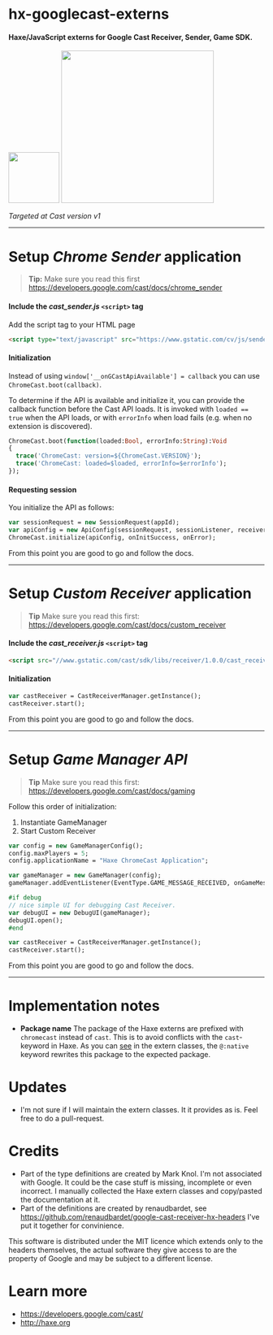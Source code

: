 # hx-googlecast-externs
#### Haxe/JavaScript externs for Google Cast Receiver, Sender, Game SDK.

<img src="https://cloud.githubusercontent.com/assets/576184/9329463/0559a0fe-45b2-11e5-8724-3a606419ecbf.png" width=100 />
<img src="https://cloud.githubusercontent.com/assets/576184/9329443/e3475fec-45b1-11e5-870f-e6f1e1393f27.png"  width=300 />

_Targeted at Cast version v1_

---

# Setup _Chrome Sender_ application

> **Tip:** Make sure you read this first https://developers.google.com/cast/docs/chrome_sender

#### Include the _cast_sender.js_ `<script>` tag
Add the script tag to your HTML page
```html
<script type="text/javascript" src="https://www.gstatic.com/cv/js/sender/v1/cast_sender.js"></script> 
```

#### Initialization
Instead of using `window['__onGCastApiAvailable'] = callback` you can use `ChromeCast.boot(callback)`.

To determine if the API is available and initialize it, you can provide the callback function before the Cast API loads. It is invoked with `loaded == true` when the API loads, or with `errorInfo` when load fails (e.g. when no extension is discovered).

```haxe
ChromeCast.boot(function(loaded:Bool, errorInfo:String):Void
{
  trace('ChromeCast: version=${ChromeCast.VERSION}');
  trace('ChromeCast: loaded=$loaded, errorInfo=$errorInfo');
});
```
#### Requesting session
You initialize the API as follows:
```haxe
var sessionRequest = new SessionRequest(appId);
var apiConfig = new ApiConfig(sessionRequest, sessionListener, receiverListener);
ChromeCast.initialize(apiConfig, onInitSuccess, onError);
```
From this point you are good to go and follow the docs.

---

# Setup _Custom Receiver_ application

> **Tip** Make sure you read this first: https://developers.google.com/cast/docs/custom_receiver

#### Include the _cast_receiver.js_ `<script>` tag

```html
<script src="//www.gstatic.com/cast/sdk/libs/receiver/1.0.0/cast_receiver.js"></script>
```
#### Initialization

```haxe
var castReceiver = CastReceiverManager.getInstance();
castReceiver.start();
```
From this point you are good to go and follow the docs.

---

# Setup _Game Manager API_

> **Tip** Make sure you read this first: https://developers.google.com/cast/docs/gaming

Follow this order of initialization:

 1. Instantiate GameManager
 2. Start Custom Receiver

```haxe
var config = new GameManagerConfig();
config.maxPlayers = 5;
config.applicationName = "Haxe ChromeCast Application";

var gameManager = new GameManager(config);
gameManager.addEventListener(EventType.GAME_MESSAGE_RECEIVED, onGameMessage);

#if debug
// nice simple UI for debugging Cast Receiver.
var debugUI = new DebugUI(gameManager);
debugUI.open();
#end

var castReceiver = CastReceiverManager.getInstance();
castReceiver.start();
```
From this point you are good to go and follow the docs.

---

# Implementation notes

* **Package name** The package of the Haxe externs are prefixed with `chromecast` instead of `cast`. This is to avoid conflicts with the `cast`-keyword in Haxe. As you can [see](https://github.com/markknol/hx-googlecast-externs/blob/master/googlecast/Receiver.hx#L10) in the extern classes, the `@:native` keyword rewrites this package to the expected package.

# Updates
 * I'm not sure if I will maintain the extern classes. It it provides as is. Feel free to do a pull-request.

# Credits
 * Part of the type definitions are created by Mark Knol. I'm not associated with Google. It could be the case stuff is missing, incomplete or even incorrect. I manually collected the Haxe extern classes and copy/pasted the documentation at it.
 * Part of the definitions are created by renaudbardet, see https://github.com/renaudbardet/google-cast-receiver-hx-headers I've put it together for convinience.

This software is distributed under the MIT licence which extends only to the headers themselves, the actual software they give access to are the property of Google and may be subject to a different license.

# Learn more
 * https://developers.google.com/cast/
 * http://haxe.org
